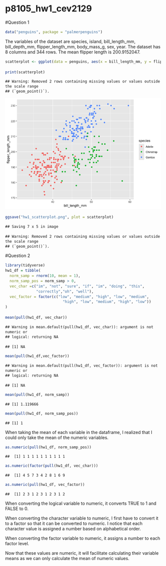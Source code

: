 p8105_hw1_cev2129
================

\#Question 1

``` r
data("penguins", package = "palmerpenguins")
```

The variables of the dataset are species, island, bill_length_mm,
bill_depth_mm, flipper_length_mm, body_mass_g, sex, year. The dataset
has 8 columns and 344 rows. The mean flipper length is 200.9152047.

``` r
scatterplot <- ggplot(data = penguins, aes(x = bill_length_mm, y = flipper_length_mm, color = species)) + geom_point()

print(scatterplot)
```

    ## Warning: Removed 2 rows containing missing values or values outside the scale range
    ## (`geom_point()`).

![](p8105_hw1_cev2129_files/figure-gfm/unnamed-chunk-2-1.png)<!-- -->

``` r
ggsave("hw1_scatterplot.png", plot = scatterplot)
```

    ## Saving 7 x 5 in image

    ## Warning: Removed 2 rows containing missing values or values outside the scale range
    ## (`geom_point()`).

\#Question 2

``` r
library(tidyverse)
hw1_df = tibble(
  norm_samp = rnorm(10, mean = 1),
  norm_samp_pos = norm_samp > 0,
  vec_char =c("im", "not", "sure", "if", "im", "doing", "this",
              "correctly","oh", "well"),
  vec_factor = factor(c("low", "medium", "high", "low", "medium", 
                          "high", "low", "medium", "high", "low"))
)

mean(pull(hw1_df, vec_char))
```

    ## Warning in mean.default(pull(hw1_df, vec_char)): argument is not numeric or
    ## logical: returning NA

    ## [1] NA

``` r
mean(pull(hw1_df,vec_factor))
```

    ## Warning in mean.default(pull(hw1_df, vec_factor)): argument is not numeric or
    ## logical: returning NA

    ## [1] NA

``` r
mean(pull(hw1_df, norm_samp))
```

    ## [1] 1.119666

``` r
mean(pull(hw1_df, norm_samp_pos))
```

    ## [1] 1

When taking the mean of each variable in the dataframe, I realized that
I could only take the mean of the numeric variables.

``` r
as.numeric(pull(hw1_df, norm_samp_pos))
```

    ##  [1] 1 1 1 1 1 1 1 1 1 1

``` r
as.numeric(factor(pull(hw1_df, vec_char)))
```

    ##  [1] 4 5 7 3 4 2 8 1 6 9

``` r
as.numeric(pull(hw1_df, vec_factor))
```

    ##  [1] 2 3 1 2 3 1 2 3 1 2

When converting the logical variable to numeric, it converts TRUE to 1
and FALSE to 0.

When converting the character variable to numeric, I first have to
convert it to a factor so that it can be converted to numeric. I notice
that each character value is assigned a number based on alphabetical
order.

When converting the factor variable to numeric, it assigns a number to
each factor level.

Now that these values are numeric, it will facilitate calculating their
variable means as we can only calculate the mean of numeric values.
